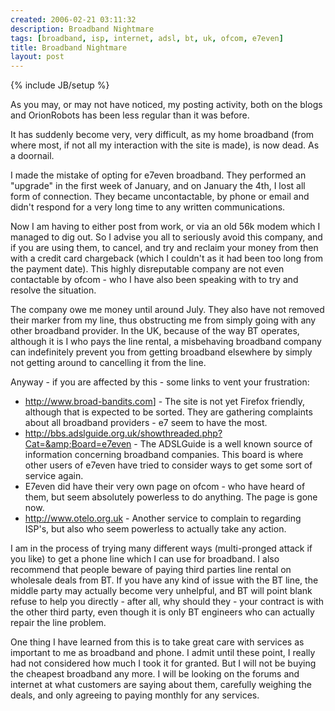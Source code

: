 ```yaml
---
created: 2006-02-21 03:11:32
description: Broadband Nightmare
tags: [broadband, isp, internet, adsl, bt, uk, ofcom, e7even]
title: Broadband Nightmare
layout: post
---
```

{% include JB/setup %}

As you may, or may not have noticed, my posting activity, both on the blogs and OrionRobots has been less regular than it was before.

It has suddenly become very, very difficult, as my home broadband (from where most, if not all my interaction with the site is made), is now dead. As a doornail.

I made the mistake of opting for e7even broadband. They performed an "upgrade" in the first week of January, and on January the 4th, I lost all form of connection. They became uncontactable, by phone or email and didn't respond for a very long time to any written communications.

Now I am having to either post from work, or via an old 56k modem which I managed to dig out. So I advise you all to seriously avoid this company, and if you are using them, to cancel, and try and reclaim your money from then with a credit card chargeback (which I couldn't as it had been too long from the payment date). This highly disreputable company are not even contactable by ofcom - who I have also been speaking with to try and resolve the situation.

The company owe me money until around July. They also have not removed their marker from my line, thus obstructing me from simply going with any other broadband provider. In the UK, because of the way BT operates, although it is I who pays the line rental, a misbehaving broadband company can indefinitely prevent you from getting broadband elsewhere by simply not getting around to cancelling it from the line.

Anyway - if you are affected by this - some links to vent your frustration:

* <http://www.broad-bandits.com>] - The site is not yet Firefox friendly, although that is expected to be sorted. They are gathering complaints about all broadband providers - e7 seem to have the most.
* <http://bbs.adslguide.org.uk/showthreaded.php?Cat=&amp;Board=e7even> - The ADSLGuide is a well known source of information concerning broadband companies. This board is where other users of e7even have tried to consider ways to get some sort of service again.
* E7even did have their very own page on ofcom - who have heard of them, but seem absolutely powerless to do anything. The page is gone now.
* <http://www.otelo.org.uk> - Another service to complain to regarding ISP's, but also who seem powerless to actually take any action.

I am in the process of trying many different ways (multi-pronged attack if you like) to get a phone line which I can use for broadband. I also recommend that people beware of paying third parties line rental on wholesale deals from BT. If you have any kind of issue with the BT line, the middle party may actually become very unhelpful, and BT will point blank refuse to help you directly - after all, why should they - your contract is with the other third party, even though it is only BT engineers who can actually repair the line problem.

One thing I have learned from this is to take great care with services as important to me as broadband and phone. I admit until these point, I really had not considered how much I took it for granted. But I will not be buying the cheapest broadband any more. I will be looking on the forums and internet at what customers are saying about them, carefully weighing the deals, and only agreeing to paying monthly for any services.

